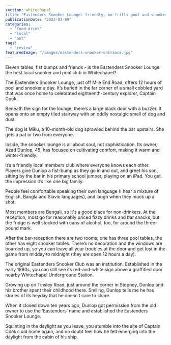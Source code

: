 ```yaml
---
section: whitechapel
title: "Eastenders Snooker Lounge: friendly, no-frills pool and snooker 12-hours a day"
publicationDate: "2023-03-09"
categories: 
  - "food-drink"
  - "local"
  - "out"
tags: 
  - "review"
featuredImage: "/images/eastenders-snooker-entrance.jpg"
---
```


Eleven tables, fist bumps and friends - is the Eastenders Snooker Lounge the best local snooker and pool club in Whitechapel? 

The Eastenders Snooker Lounge, just off Mile End Road, offers 12 hours of pool and snooker a day. It’s buried in the far corner of a small cobbled yard that was once home to celebrated eighteenth-century explorer, Captain Cook.

Beneath the sign for the lounge, there’s a large black door with a buzzer. It opens onto an empty tiled stairway with an oddly nostalgic smell of dog and dust. 

The dog is Miku, a 10-month-old dog sprawled behind the bar upstairs. She gets a pat or two from everyone.

Inside, the snooker lounge is all about soul, not sophistication. Its owner, Azad Dunlop, 45, has focused on cultivating comfort, making it warm and winter-friendly. 

It’s a friendly local members club where everyone knows each other. Players give Dunlop a fist-bump as they go in and out, and greet his son, sitting by the bar in his primary school jumper, playing on an iPad. You get the impression it’s like one big family.

People feel comfortable speaking their own language (I hear a mixture of English, Bangla and Slavic languages), and laugh when they muck up a shot.

Most members are Bengali, so it's a good place for non-drinkers. At the reception, most go for reasonably priced fizzy drinks and bar snacks, but the fridge is well stocked with cans of alcohol, too, for around the three-pound mark.

After the bar-reception there are two rooms; one has three pool tables, the other has eight snooker tables. There’s no decoration and the windows are boarded up, so you can leave all your troubles at the door and get lost in the game from midday to midnight (they are open 12 hours a day). 

The original Eastenders Snooker Club was an institution. Established in the early 1980s, you can still see its red-and-white sign above a graffitied door nearby Whitechapel Underground Station. 

Growing up on Tinsley Road, just around the corner in Stepney, Dunlop and his brother spent their childhood there. Smiling, Dunlop tells me he has stories of its heyday that he doesn’t care to share. 

When it closed down ten years ago, Dunlop got permission from the old owner to use the ‘Eastenders’ name and established the Eastenders Snooker Lounge. 

Squinting in the daylight as you leave, you stumble into the site of Captain Cook’s old home again, and no doubt feel how he felt emerging into the daylight from the cabin of his ship.
